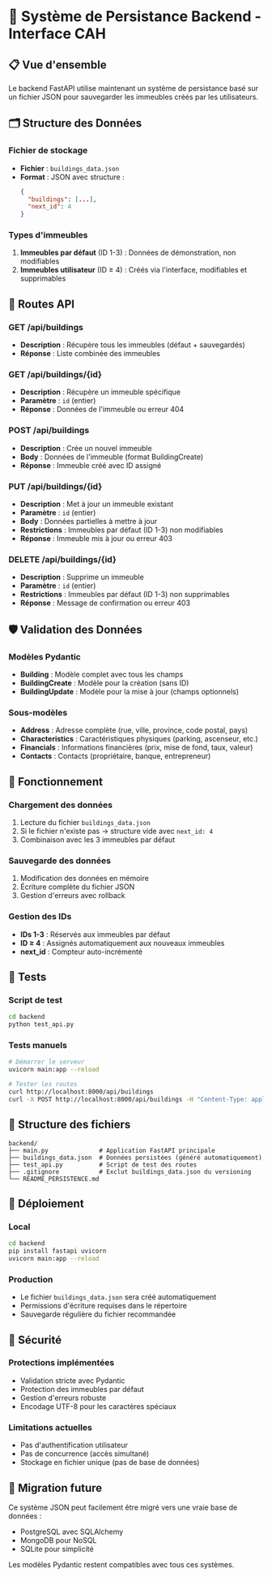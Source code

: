 # 🏢 Système de Persistance Backend - Interface CAH

## 📋 Vue d'ensemble

Le backend FastAPI utilise maintenant un système de persistance basé sur un fichier JSON pour sauvegarder les immeubles créés par les utilisateurs.

## 🗂️ Structure des Données

### Fichier de stockage
- **Fichier** : `buildings_data.json`
- **Format** : JSON avec structure :
  ```json
  {
    "buildings": [...],
    "next_id": 4
  }
  ```

### Types d'immeubles
1. **Immeubles par défaut** (ID 1-3) : Données de démonstration, non modifiables
2. **Immeubles utilisateur** (ID ≥ 4) : Créés via l'interface, modifiables et supprimables

## 🔧 Routes API

### GET /api/buildings
- **Description** : Récupère tous les immeubles (défaut + sauvegardés)
- **Réponse** : Liste combinée des immeubles

### GET /api/buildings/{id}
- **Description** : Récupère un immeuble spécifique
- **Paramètre** : `id` (entier)
- **Réponse** : Données de l'immeuble ou erreur 404

### POST /api/buildings
- **Description** : Crée un nouvel immeuble
- **Body** : Données de l'immeuble (format BuildingCreate)
- **Réponse** : Immeuble créé avec ID assigné

### PUT /api/buildings/{id}
- **Description** : Met à jour un immeuble existant
- **Paramètre** : `id` (entier)
- **Body** : Données partielles à mettre à jour
- **Restrictions** : Immeubles par défaut (ID 1-3) non modifiables
- **Réponse** : Immeuble mis à jour ou erreur 403

### DELETE /api/buildings/{id}
- **Description** : Supprime un immeuble
- **Paramètre** : `id` (entier)
- **Restrictions** : Immeubles par défaut (ID 1-3) non supprimables
- **Réponse** : Message de confirmation ou erreur 403

## 🛡️ Validation des Données

### Modèles Pydantic
- **Building** : Modèle complet avec tous les champs
- **BuildingCreate** : Modèle pour la création (sans ID)
- **BuildingUpdate** : Modèle pour la mise à jour (champs optionnels)

### Sous-modèles
- **Address** : Adresse complète (rue, ville, province, code postal, pays)
- **Characteristics** : Caractéristiques physiques (parking, ascenseur, etc.)
- **Financials** : Informations financières (prix, mise de fond, taux, valeur)
- **Contacts** : Contacts (propriétaire, banque, entrepreneur)

## 🔄 Fonctionnement

### Chargement des données
1. Lecture du fichier `buildings_data.json`
2. Si le fichier n'existe pas → structure vide avec `next_id: 4`
3. Combinaison avec les 3 immeubles par défaut

### Sauvegarde des données
1. Modification des données en mémoire
2. Écriture complète du fichier JSON
3. Gestion d'erreurs avec rollback

### Gestion des IDs
- **IDs 1-3** : Réservés aux immeubles par défaut
- **ID ≥ 4** : Assignés automatiquement aux nouveaux immeubles
- **next_id** : Compteur auto-incrémenté

## 🧪 Tests

### Script de test
```bash
cd backend
python test_api.py
```

### Tests manuels
```bash
# Démarrer le serveur
uvicorn main:app --reload

# Tester les routes
curl http://localhost:8000/api/buildings
curl -X POST http://localhost:8000/api/buildings -H "Content-Type: application/json" -d '{...}'
```

## 📁 Structure des fichiers

```
backend/
├── main.py              # Application FastAPI principale
├── buildings_data.json  # Données persistées (généré automatiquement)
├── test_api.py          # Script de test des routes
├── .gitignore           # Exclut buildings_data.json du versioning
└── README_PERSISTENCE.md
```

## 🚀 Déploiement

### Local
```bash
cd backend
pip install fastapi uvicorn
uvicorn main:app --reload
```

### Production
- Le fichier `buildings_data.json` sera créé automatiquement
- Permissions d'écriture requises dans le répertoire
- Sauvegarde régulière du fichier recommandée

## 🔐 Sécurité

### Protections implémentées
- Validation stricte avec Pydantic
- Protection des immeubles par défaut
- Gestion d'erreurs robuste
- Encodage UTF-8 pour les caractères spéciaux

### Limitations actuelles
- Pas d'authentification utilisateur
- Pas de concurrence (accès simultané)
- Stockage en fichier unique (pas de base de données)

## 🔄 Migration future

Ce système JSON peut facilement être migré vers une vraie base de données :
- PostgreSQL avec SQLAlchemy
- MongoDB pour NoSQL
- SQLite pour simplicité

Les modèles Pydantic restent compatibles avec tous ces systèmes. 